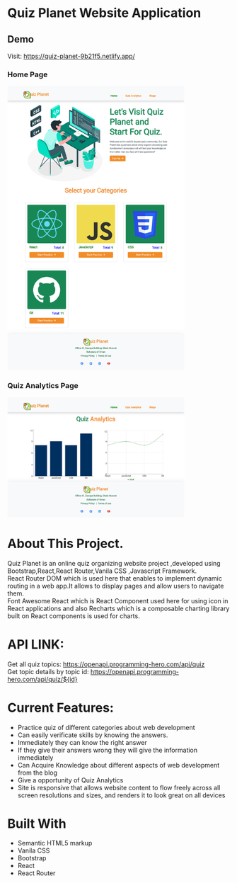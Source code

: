 # Quiz Planet Website Application
 

<!-- This project was bootstrapped with [Create React App](https://github.com/facebook/create-react-app). -->

## Demo

Visit: https://quiz-planet-9b21f5.netlify.app/
### Home Page
<img src="./src/images/live-Website-ss.png" width="400" title="live-website-ss" />

### Quiz Analytics Page

<img src="./src/images/QuizAnalytics.png" width="400" title="live-website-ss" />



# About  This Project.

Quiz Planet is an online quiz organizing website project
,developed using Bootstrap,React,React Router,Vanila CSS ,Javascript Framework.<br/>
React Router DOM which is used here  that enables to implement dynamic routing in a web app.It allows  to display pages and allow users to navigate them.
<br/>
Font Awesome React which  is React Component used here for using icon  in React applications and also Recharts which is a composable charting library built on React components is used for charts.

# API LINK:
Get all quiz topics: https://openapi.programming-hero.com/api/quiz
<br/>
Get topic details by topic id: https://openapi.programming-hero.com/api/quiz/${id}

# Current Features:
-  Practice quiz of different categories about  web development
- Can easily verificate   skills by knowing the answers.
- Immediately  they can know the right answer 
- If they give their answers wrong they will give the information immediately
- Can Acquire Knowledge about different aspects of web development from the blog
- Give a opportunity of Quiz Analytics 
- Site is responsive that allows  website content to flow freely across all screen resolutions and sizes, and renders it to look great on all devices


# Built With

<ul>
  <li>Semantic HTML5 markup</li>
  <li>Vanila CSS</li>
   <li>Bootstrap</li>
   <li>React</li>
   <li>React Router</li>
<ul>



 
